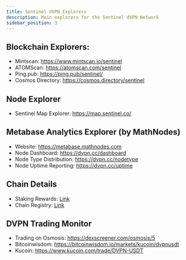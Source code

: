 ```yaml
---
title: Sentinel dVPN Explorers
description: Main explorers for the Sentinel dVPN Network
sidebar_position: 3
---
```


## Blockchain Explorers:

- Mintscan: https://www.mintscan.io/sentinel
- ATOMScan: https://atomscan.com/sentinel 
- Ping.pub: https://ping.pub/sentinel/
- Cosmos Directory: https://cosmos.directory/sentinel

## Node Explorer

- Sentinel Map Explorer: https://map.sentinel.co/

## Metabase Analytics Explorer (by MathNodes)

- Website: https://metabase.mathnodes.com
- Node Dashboard: https://dvpn.cc/dashboard
- Node Type Distribution: https://dvpn.cc/nodetype
- Node Uptime Reporting: https://dvpn.cc/uptime

## Chain Details

- Staking Rewards: [Link](https://www.stakingrewards.com/asset/sentinel)
- Chain Registry: [Link](https://github.com/cosmos/chain-registry/blob/master/sentinel/chain.json)

## DVPN Trading Monitor

- Trading on Osmosis: https://dexscreener.com/osmosis/5
- Bitcoinwisdom: https://bitcoinwisdom.io/markets/kucoin/dvpnusdt
- Kucoin: https://www.kucoin.com/trade/DVPN-USDT